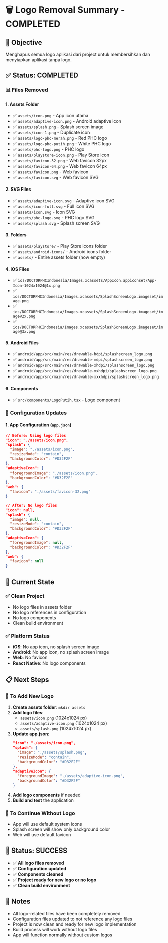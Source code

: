 # 🗑️ Logo Removal Summary - COMPLETED

## 🎯 **Objective**
Menghapus semua logo aplikasi dari project untuk membersihkan dan menyiapkan aplikasi tanpa logo.

## ✅ **Status: COMPLETED**

### 📊 **Files Removed**

#### 1. **Assets Folder**
- ✅ `assets/icon.png` - App icon utama
- ✅ `assets/adaptive-icon.png` - Android adaptive icon
- ✅ `assets/splash.png` - Splash screen image
- ✅ `assets/icon-1.png` - Duplicate icon
- ✅ `assets/logo-phc-merah.png` - Red PHC logo
- ✅ `assets/logo-phc-putih.png` - White PHC logo
- ✅ `assets/phc-logo.png` - PHC logo
- ✅ `assets/playstore-icon.png` - Play Store icon
- ✅ `assets/favicon-32.png` - Web favicon 32px
- ✅ `assets/favicon-64.png` - Web favicon 64px
- ✅ `assets/favicon.png` - Web favicon
- ✅ `assets/favicon.svg` - Web favicon SVG

#### 2. **SVG Files**
- ✅ `assets/adaptive-icon.svg` - Adaptive icon SVG
- ✅ `assets/icon-full.svg` - Full icon SVG
- ✅ `assets/icon.svg` - Icon SVG
- ✅ `assets/phc-logo.svg` - PHC logo SVG
- ✅ `assets/splash.svg` - Splash screen SVG

#### 3. **Folders**
- ✅ `assets/playstore/` - Play Store icons folder
- ✅ `assets/android-icons/` - Android icons folder
- ✅ `assets/` - Entire assets folder (now empty)

#### 4. **iOS Files**
- ✅ `ios/DOCTORPHCIndonesia/Images.xcassets/AppIcon.appiconset/App-Icon-1024x1024@1x.png`
- ✅ `ios/DOCTORPHCIndonesia/Images.xcassets/SplashScreenLogo.imageset/image.png`
- ✅ `ios/DOCTORPHCIndonesia/Images.xcassets/SplashScreenLogo.imageset/image@2x.png`
- ✅ `ios/DOCTORPHCIndonesia/Images.xcassets/SplashScreenLogo.imageset/image@3x.png`

#### 5. **Android Files**
- ✅ `android/app/src/main/res/drawable-hdpi/splashscreen_logo.png`
- ✅ `android/app/src/main/res/drawable-mdpi/splashscreen_logo.png`
- ✅ `android/app/src/main/res/drawable-xhdpi/splashscreen_logo.png`
- ✅ `android/app/src/main/res/drawable-xxhdpi/splashscreen_logo.png`
- ✅ `android/app/src/main/res/drawable-xxxhdpi/splashscreen_logo.png`

#### 6. **Components**
- ✅ `src/components/LogoPutih.tsx` - Logo component

### 🔧 **Configuration Updates**

#### 1. **App Configuration** (`app.json`)
```json
// Before: Using logo files
"icon": "./assets/icon.png",
"splash": {
  "image": "./assets/icon.png",
  "resizeMode": "contain",
  "backgroundColor": "#D32F2F"
},
"adaptiveIcon": {
  "foregroundImage": "./assets/icon.png",
  "backgroundColor": "#D32F2F"
},
"web": {
  "favicon": "./assets/favicon-32.png"
}

// After: No logo files
"icon": null,
"splash": {
  "image": null,
  "resizeMode": "contain",
  "backgroundColor": "#D32F2F"
},
"adaptiveIcon": {
  "foregroundImage": null,
  "backgroundColor": "#D32F2F"
},
"web": {
  "favicon": null
}
```

## 🎯 **Current State**

### ✅ **Clean Project**
- No logo files in assets folder
- No logo references in configuration
- No logo components
- Clean build environment

### ✅ **Platform Status**
- **iOS**: No app icon, no splash screen image
- **Android**: No app icon, no splash screen image
- **Web**: No favicon
- **React Native**: No logo components

## 📋 **Next Steps**

### 🔄 **To Add New Logo**
1. **Create assets folder**: `mkdir assets`
2. **Add logo files**:
   - `assets/icon.png` (1024x1024 px)
   - `assets/adaptive-icon.png` (1024x1024 px)
   - `assets/splash.png` (1024x1024 px)
3. **Update app.json**:
   ```json
   "icon": "./assets/icon.png",
   "splash": {
     "image": "./assets/splash.png",
     "resizeMode": "contain",
     "backgroundColor": "#D32F2F"
   },
   "adaptiveIcon": {
     "foregroundImage": "./assets/adaptive-icon.png",
     "backgroundColor": "#D32F2F"
   }
   ```
4. **Add logo components** if needed
5. **Build and test** the application

### 🔄 **To Continue Without Logo**
- App will use default system icons
- Splash screen will show only background color
- Web will use default favicon

## 🎉 **Status: SUCCESS**

- ✅ **All logo files removed**
- ✅ **Configuration updated**
- ✅ **Components cleaned**
- ✅ **Project ready for new logo or no logo**
- ✅ **Clean build environment**

## 📝 **Notes**

- All logo-related files have been completely removed
- Configuration files updated to not reference any logo files
- Project is now clean and ready for new logo implementation
- Build process will work without logo files
- App will function normally without custom logos
